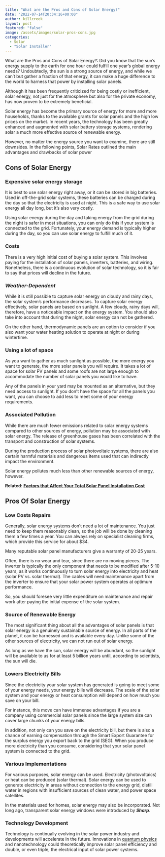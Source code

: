 ```yaml
---
title: "What are the Pros and Cons of Solar Energy?"
date: "2022-07-14T20:34:16+00:00"
author: killcreek
layout: post
featured: "false"
image: /assets/images/solar-pros-cons.jpg
categories:
  - Solar
  - "Solar Installer"
---
```


What are the Pros and Cons of Solar Energy?: Did you know that the sun’s energy supply to the earth for one hour could fulfill one year’s global energy needs? Undoubtedly, the sun is a strong source of energy, and while we can’t but gather a fraction of that energy, it can make a huge difference to the world to harness that power by installing solar panels.

Although it has been frequently criticized for being costly or inefficient, solar energy, not just for the atmosphere but also for the private economy, has now proven to be extremely beneficial.

Solar energy has become the primary source of energy for more and more households, thanks to the available grants for solar panels and the high low prices on the market. In recent years, the technology has been greatly enhanced and augmented with solar battery storage systems, rendering solar a much more effective source of renewable energy.

However, no matter the energy source you want to examine, there are still downsides. In the following points, Solar Rates outlined the main advantages and drawbacks of solar power

## **Cons of Solar Energy**

### **Expensive solar energy storage**

It is best to use solar energy right away, or it can be stored in big batteries. Used in off-the-grid solar systems, these batteries can be charged during the day so that the electricity is used at night. This is a safe way to use solar energy all day long, but it’s also very costly.

Using solar energy during the day and taking energy from the grid during the night is safer in most situations, you can only do this if your system is connected to the grid. Fortunately, your energy demand is typically higher during the day, so you can use solar energy to fulfill much of it.

### **Costs**

There is a very high initial cost of buying a solar system. This involves paying for the installation of solar panels, inverters, batteries, and wiring. Nonetheless, there is a continuous evolution of solar technology, so it is fair to say that prices will decline in the future.

### **_Weather-Dependent_**

While it is still possible to capture solar energy on cloudy and rainy days, the solar system’s performance decreases. To capture solar energy effectively, solar panels are based on sunlight. A few cloudy, rainy days will, therefore, have a noticeable impact on the energy system. You should also take into account that during the night, solar energy can not be gathered.

On the other hand, thermodynamic panels are an option to consider if you also want your water heating solution to operate at night or during wintertime.

### **Using a lot of space**

As you want to gather as much sunlight as possible, the more energy you want to generate, the more solar panels you will require. It takes a lot of space for solar PV panels and some roofs are not large enough to accommodate the number of solar panels you would like to have.

Any of the panels in your yard may be mounted as an alternative, but they need access to sunlight. If you don’t have the space for all the panels you want, you can choose to add less to meet some of your energy requirements.

### **Associated Pollution**

While there are much fewer emissions related to solar energy systems compared to other sources of energy, pollution may be associated with solar energy. The release of greenhouse gases has been correlated with the transport and construction of solar systems.

During the production process of solar photovoltaic systems, there are also certain harmful materials and dangerous items used that can indirectly impact the environment.

Solar energy pollutes much less than other renewable sources of energy, however.

**Related: [Factors that Affect Your Total Solar Panel Installation Cost](/factors-that-affect-your-total-solar-panel-installation-cost/)**

## **Pros Of Solar Energy**

### **Low Costs Repairs**

Generally, solar energy systems don’t need a lot of maintenance. You just need to keep them reasonably clean, so the job will be done by cleaning them a few times a year. You can always rely on specialist cleaning firms, which provide this service for about $34.

Many reputable solar panel manufacturers give a warranty of 20-25 years.

Often, there is no wear and tear, since there are no moving pieces. The inverter is typically the only component that needs to be modified after 5-10 years, as it works continuously to turn solar energy into electricity and heat (solar PV vs. solar thermal). The cables will need maintenance apart from the inverter to ensure that your solar power system operates at optimum performance.

So, you should foresee very little expenditure on maintenance and repair work after paying the initial expense of the solar system.

### **Source of Renewable Energy**

The most significant thing about all the advantages of solar panels is that solar energy is a genuinely sustainable source of energy. In all parts of the planet, it can be harnessed and is available every day. Unlike some of the other sources of electricity, we can not run out of solar energy.

As long as we have the sun, solar energy will be abundant, so the sunlight will be available to us for at least 5 billion years until, according to scientists, the sun will die.

### **Lowers Electricity Bills**

Since the electricity your solar system has generated is going to meet some of your energy needs, your energy bills will decrease. The scale of the solar system and your energy or heat consumption will depend on how much you save on your bill.

For instance, this move can have immense advantages if you are a company using commercial solar panels since the large system size can cover large chunks of your energy bills.

In addition, not only can you save on the electricity bill, but there is also a chance of earning compensation through the Smart Export Guarantee for the surplus energy you export back to the grid (SEG). When you produce more electricity than you consume, considering that your solar panel system is connected to the grid.

### **Various Implementations**

For various purposes, solar energy can be used. Electricity (photovoltaics) or heat can be produced (solar thermal). Solar energy can be used to generate electricity in areas without connection to the energy grid, distill water in regions with insufficient sources of clean water, and power space satellites.

In the materials used for homes, solar energy may also be incorporated. Not long ago, transparent solar energy windows were introduced by **_Sharp_**.

### **Technology Development**

Technology is continually evolving in the solar power industry and developments will accelerate in the future. Innovations in [quantum physics](https://en.wikipedia.org/wiki/Quantum_mechanics) and nanotechnology could theoretically improve solar panel efficiency and double, or even triple, the electrical input of solar power systems.
